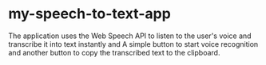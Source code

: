 # my-speech-to-text-app
The application uses the Web Speech API to listen to the user's voice and transcribe it into text instantly and A simple button to start voice recognition and another button to copy the transcribed text to the clipboard.
